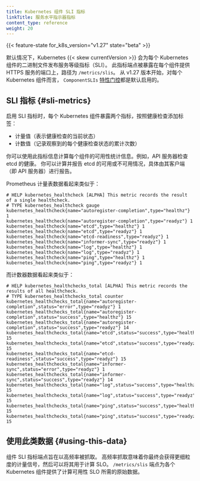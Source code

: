 ```yaml
---
title: Kubernetes 组件 SLI 指标
linkTitle: 服务水平指示器指标
content_type: reference
weight: 20
---
```



{{< feature-state for_k8s_version="v1.27" state="beta" >}}

默认情况下，Kubernetes {{< skew currentVersion >}} 会为每个 Kubernetes 组件的二进制文件发布服务等级指标（SLI）。
此指标端点被暴露在每个组件提供 HTTPS 服务的端口上，路径为 `/metrics/slis`。
从 v1.27 版本开始，对每个 Kubernetes 组件而言，
`ComponentSLIs` [特性门控](/zh-cn/docs/reference/command-line-tools-reference/feature-gates/)都是默认启用的。


## SLI 指标   {#sli-metrics}

启用 SLI 指标时，每个 Kubernetes 组件暴露两个指标，按照健康检查添加标签：

- 计量值（表示健康检查的当前状态）
- 计数值（记录观察到的每个健康检查状态的累计次数）

你可以使用此指标信息计算每个组件的可用性统计信息。例如，API 服务器检查 etcd 的健康。
你可以计算并报告 etcd 的可用或不可用情况，具体由其客户端（即 API 服务器）进行报告。

Prometheus 计量表数据看起来类似于：

```
# HELP kubernetes_healthcheck [ALPHA] This metric records the result of a single healthcheck.
# TYPE kubernetes_healthcheck gauge
kubernetes_healthcheck{name="autoregister-completion",type="healthz"} 1
kubernetes_healthcheck{name="autoregister-completion",type="readyz"} 1
kubernetes_healthcheck{name="etcd",type="healthz"} 1
kubernetes_healthcheck{name="etcd",type="readyz"} 1
kubernetes_healthcheck{name="etcd-readiness",type="readyz"} 1
kubernetes_healthcheck{name="informer-sync",type="readyz"} 1
kubernetes_healthcheck{name="log",type="healthz"} 1
kubernetes_healthcheck{name="log",type="readyz"} 1
kubernetes_healthcheck{name="ping",type="healthz"} 1
kubernetes_healthcheck{name="ping",type="readyz"} 1
```

而计数器数据看起来类似于：

```
# HELP kubernetes_healthchecks_total [ALPHA] This metric records the results of all healthcheck.
# TYPE kubernetes_healthchecks_total counter
kubernetes_healthchecks_total{name="autoregister-completion",status="error",type="readyz"} 1
kubernetes_healthchecks_total{name="autoregister-completion",status="success",type="healthz"} 15
kubernetes_healthchecks_total{name="autoregister-completion",status="success",type="readyz"} 14
kubernetes_healthchecks_total{name="etcd",status="success",type="healthz"} 15
kubernetes_healthchecks_total{name="etcd",status="success",type="readyz"} 15
kubernetes_healthchecks_total{name="etcd-readiness",status="success",type="readyz"} 15
kubernetes_healthchecks_total{name="informer-sync",status="error",type="readyz"} 1
kubernetes_healthchecks_total{name="informer-sync",status="success",type="readyz"} 14
kubernetes_healthchecks_total{name="log",status="success",type="healthz"} 15
kubernetes_healthchecks_total{name="log",status="success",type="readyz"} 15
kubernetes_healthchecks_total{name="ping",status="success",type="healthz"} 15
kubernetes_healthchecks_total{name="ping",status="success",type="readyz"} 15
```

## 使用此类数据   {#using-this-data}

组件 SLI 指标端点旨在以高频率被抓取。
高频率抓取意味着你最终会获得更细粒度的计量信号，然后可以将其用于计算 SLO。
`/metrics/slis` 端点为各个 Kubernetes 组件提供了计算可用性 SLO 所需的原始数据。
